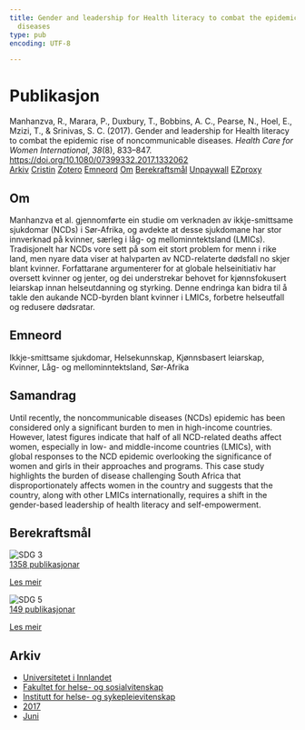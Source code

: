 ```yaml
---
title: Gender and leadership for Health literacy to combat the epidemic rise of noncommunicable
  diseases
type: pub
encoding: UTF-8

---
```

<h1>Publikasjon</h1>
<article id="csl-bib-container-VSSV3L3Y" class="csl-bib-container">
  <div class="csl-bib-body"> <div class="csl-entry">Manhanzva, R., Marara, P., Duxbury, T., Bobbins, A. C., Pearse, N., Hoel, E., Mzizi, T., &#38; Srinivas, S. C. (2017). Gender and leadership for Health literacy to combat the epidemic rise of noncommunicable diseases. <i>Health Care for Women International</i>, <i>38</i>(8), 833–847. <a href="https://doi.org/10.1080/07399332.2017.1332062">https://doi.org/10.1080/07399332.2017.1332062</a></div> </div>
  <div class="csl-bib-buttons">
    <a href="#taxonomy-article-VSSV3L3Y" alt="archive" class="csl-bib-button">Arkiv</a>
    <a href="https://app.cristin.no/results/show.jsf?id=1476575" alt="Cristin" class="csl-bib-button">Cristin</a>
    <a href="http://zotero.org/groups/5881554/items/VSSV3L3Y" alt="Zotero" class="csl-bib-button">Zotero</a>
    <a href="#keywords-article-VSSV3L3Y" alt="keywords" class="csl-bib-button">Emneord</a>
    <a href="#about-article-VSSV3L3Y" alt="about_pub" class="csl-bib-button">Om</a>
    <a href="#sdg-article-VSSV3L3Y" alt="sdg" class="csl-bib-button">Berekraftsmål</a>
    <a href="https://doi.org/10.1080/07399332.2017.1332062" alt="Unpaywall" class="csl-bib-button">Unpaywall</a>
    <a href="https://doi.org/10.1080/07399332.2017.1332062" alt="EZproxy" class="csl-bib-button">EZproxy</a>
  </div>
  <div id="csl-bib-meta-container-VSSV3L3Y"></div>
</article>
<div id="csl-bib-meta-VSSV3L3Y" class="csl-bib-meta">
  <article id="about-article-VSSV3L3Y" class="about_pub-article">
    <h1>Om</h1>
    Manhanzva et al. gjennomførte ein studie om verknaden av ikkje-smittsame sjukdomar (NCDs) i Sør-Afrika, og avdekte at desse sjukdomane har stor innverknad på kvinner, særleg i låg- og mellominntektsland (LMICs). Tradisjonelt har NCDs vore sett på som eit stort problem for menn i rike land, men nyare data viser at halvparten av NCD-relaterte dødsfall no skjer blant kvinner. Forfattarane argumenterer for at globale helseinitiativ har oversett kvinner og jenter, og dei understrekar behovet for kjønnsfokusert leiarskap innan helseutdanning og styrking. Denne endringa kan bidra til å takle den aukande NCD-byrden blant kvinner i LMICs, forbetre helseutfall og redusere dødsratar.
  </article>
  <article id="keywords-article-VSSV3L3Y" class="keywords-article">
    <h1>Emneord</h1>
    Ikkje-smittsame sjukdomar, Helsekunnskap, Kjønnsbasert leiarskap, Kvinner, Låg- og mellominntektsland, Sør-Afrika
  </article>
  <article id="abstract-article-VSSV3L3Y" class="abstract-article">
    <h1>Samandrag</h1>
    Until recently, the noncommunicable diseases (NCDs) epidemic has been considered only a significant burden to men in high-income countries. However, latest figures indicate that half of all NCD-related deaths affect women, especially in low- and middle-income countries (LMICs), with global responses to the NCD epidemic overlooking the significance of women and girls in their approaches and programs. This case study highlights the burden of disease challenging South Africa that disproportionately affects women in the country and suggests that the country, along with other LMICs internationally, requires a shift in the gender-based leadership of health literacy and self-empowerment.
  </article>
  <article id="sdg-article-VSSV3L3Y" class="sdg-article">
    <h1>Berekraftsmål</h1>
    <div class="sdg-container"><div id="sdg3" class="sdg">
        <img src="{{< params subfolder >}}images/sdg/sdg03_nn.png" class="image" alt="SDG 3">
        <div class="sdg-overlay">
          <a href="/nn/archive/?key=?sdg=3#archive" class="sdg-publication-count"><span>1358</span> publikasjonar</a>
          <p><a href="https://fn.no/om-fn/fns-baerekraftsmaal/god-helse-og-livskvalitet?lang=nno-NO" class="sdg-read-more">Les meir</a></p>
        </div>
      </div> <div id="sdg5" class="sdg">
        <img src="{{< params subfolder >}}images/sdg/sdg05_nn.png" class="image" alt="SDG 5">
        <div class="sdg-overlay">
          <a href="/nn/archive/?key=?sdg=5#archive" class="sdg-publication-count"><span>149</span> publikasjonar</a>
          <p><a href="https://fn.no/om-fn/fns-baerekraftsmaal/likestilling-mellom-kjoennene?lang=nno-NO" class="sdg-read-more">Les meir</a></p>
        </div>
      </div></div>
  </article>
  <article id="taxonomy-article-VSSV3L3Y" class="taxonomy-article">
    <h1>Arkiv</h1>
    <ul>
      <li>
        <a href="/nn/archive/?key=3DCRN523">Universitetet i Innlandet</a>
      </li>
      <li>
        <a href="/nn/archive/?key=IDKFS3MX">Fakultet for helse- og sosialvitenskap</a>
      </li>
      <li>
        <a href="/nn/archive/?key=GTV4ECMZ">Institutt for helse- og sykepleievitenskap</a>
      </li>
      <li>
        <a href="/nn/archive/?key=QV2QKSDS">2017</a>
      </li>
      <li>
        <a href="/nn/archive/?key=8XMJCR59">Juni</a>
      </li>
    </ul>
  </article>
</div>
